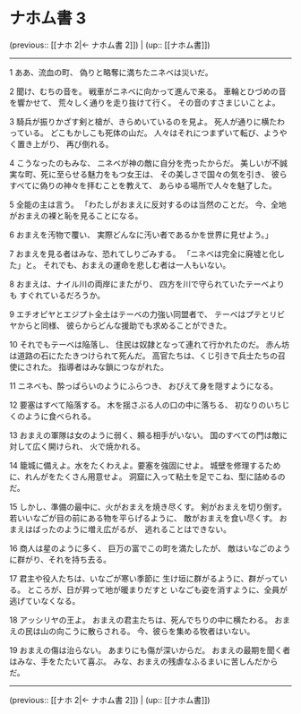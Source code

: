 # ナホム書 3

(previous:: [[ナホ 2|← ナホム書 2]]) | (up:: [[ナホム書]])

***


1 ああ、流血の町、 偽りと略奪に満ちたニネベは災いだ。 

2 聞け、むちの音を。 戦車がニネベに向かって進んで来る。 車輪とひづめの音を響かせて、 荒々しく通りを走り抜けて行く。 その音のすさまじいことよ。 

3 騎兵が振りかざす剣と槍が、きらめいているのを見よ。 死人が通りに横たわっている。 どこもかしこも死体の山だ。 人々はそれにつまずいて転び、ようやく置き上がり、 再び倒れる。 

4 こうなったのもみな、 ニネベが神の敵に自分を売ったからだ。 美しいが不誠実な町、死に至らせる魅力をもつ女王は、 その美しさで国々の気を引き、 彼らすべてに偽りの神々を拝むことを教えて、 あらゆる場所で人々を魅了した。 

5 全能の主は言う。 「わたしがおまえに反対するのは当然のことだ。 今、全地がおまえの裸と恥を見ることになる。 

6 おまえを汚物で覆い、 実際どんなに汚い者であるかを世界に見せよう。」 

7 おまえを見る者はみな、恐れてしりごみする。 「ニネベは完全に廃墟と化した」と。 それでも、おまえの運命を悲しむ者は一人もいない。 

8 おまえは、ナイル川の両岸にまたがり、 四方を川で守られていたテーベよりも すぐれているだろうか。 

9 エチオピヤとエジプト全土はテーベの力強い同盟者で、 テーベはプテとリビヤからと同様、 彼らからどんな援助でも求めることができた。 

10 それでもテーベは陥落し、 住民は奴隷となって連れて行かれたのだ。 赤ん坊は道路の石にたたきつけられて死んだ。 高官たちは、くじ引きで兵士たちの召使にされた。 指導者はみな鎖につながれた。 

11 ニネベも、酔っぱらいのようにふらつき、 おびえて身を隠すようになる。 

12 要塞はすべて陥落する。 木を揺さぶる人の口の中に落ちる、 初なりのいちじくのように食べられる。 

13 おまえの軍隊は女のように弱く、頼る相手がいない。 国のすべての門は敵に対して広く開けられ、 火で焼かれる。 

14 籠城に備えよ。水をたくわえよ。要塞を強固にせよ。 城壁を修理するために、れんがをたくさん用意せよ。 洞窟に入って粘土を足でこね、型に詰めるのだ。 

15 しかし、準備の最中に、火がおまえを焼き尽くす。 剣がおまえを切り倒す。 若いいなごが目の前にある物を平らげるように、 敵がおまえを食い尽くす。 おまえはばったのように増え広がるが、 逃れることはできない。 

16 商人は星のように多く、 巨万の富でこの町を満たしたが、 敵はいなごのように群がり、それを持ち去る。 

17 君主や役人たちは、いなごが寒い季節に 生け垣に群がるように、群がっている。 ところが、日が昇って地が暖まりだすと いなごも姿を消すように、全員が逃げていなくなる。 

18 アッシリヤの王よ。 おまえの君主たちは、死んでちりの中に横たわる。 おまえの民は山の向こうに散らされる。 今、彼らを集める牧者はいない。 

19 おまえの傷は治らない。 あまりにも傷が深いからだ。 おまえの最期を聞く者はみな、手をたたいて喜ぶ。 みな、おまえの残虐なふるまいに苦しんだからだ。

***

(previous:: [[ナホ 2|← ナホム書 2]]) | (up:: [[ナホム書]])
